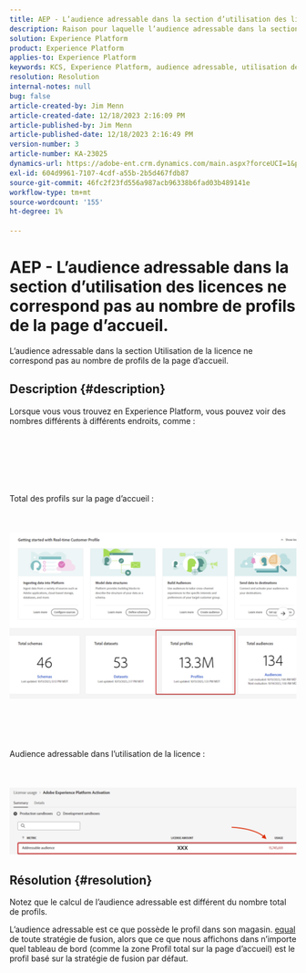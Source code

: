 ```yaml
---
title: AEP - L’audience adressable dans la section d’utilisation des licences ne correspond pas au nombre de profils de la page d’accueil.
description: Raison pour laquelle l’audience adressable dans la section d’utilisation des licences ne correspond pas au nombre de profils de la page d’accueil.
solution: Experience Platform
product: Experience Platform
applies-to: Experience Platform
keywords: KCS, Experience Platform, audience adressable, utilisation des licences, droits, nombre de profils
resolution: Resolution
internal-notes: null
bug: false
article-created-by: Jim Menn
article-created-date: 12/18/2023 2:16:09 PM
article-published-by: Jim Menn
article-published-date: 12/18/2023 2:16:49 PM
version-number: 3
article-number: KA-23025
dynamics-url: https://adobe-ent.crm.dynamics.com/main.aspx?forceUCI=1&pagetype=entityrecord&etn=knowledgearticle&id=14baa5f8-af9d-ee11-be37-6045bd006268
exl-id: 604d9961-7107-4cdf-a55b-2b5d467fdb87
source-git-commit: 46fc2f23fd556a987acb96338b6fad03b489141e
workflow-type: tm+mt
source-wordcount: '155'
ht-degree: 1%

---
```


# AEP - L’audience adressable dans la section d’utilisation des licences ne correspond pas au nombre de profils de la page d’accueil.


L’audience adressable dans la section Utilisation de la licence ne correspond pas au nombre de profils de la page d’accueil.

## Description {#description}

Lorsque vous vous trouvez en Experience Platform, vous pouvez voir des nombres différents à différents endroits, comme :<br><br> <br><br> <br><br> <br><br>Total des profils sur la page d’accueil :<br><br> <br><br>![](assets/___15baa5f8-af9d-ee11-be37-6045bd006268___.png)<br><br> <br><br> <br><br>Audience adressable dans l’utilisation de la licence :<br><br> <br><br>![](assets/___17baa5f8-af9d-ee11-be37-6045bd006268___.png)

## Résolution {#resolution}


Notez que le calcul de l’audience adressable est différent du nombre total de profils.

L’audience adressable est ce que possède le profil dans son magasin. <u>equal</u> de toute stratégie de fusion, alors que ce que nous affichons dans n’importe quel tableau de bord (comme la zone Profil total sur la page d’accueil) est le profil basé sur la stratégie de fusion par défaut.
